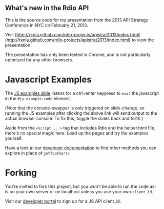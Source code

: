 What's new in the Rdio API
--------------------------

This is the source code for my presentation from the 2013 API Strategy
Conference in NYC on February 21, 2013.

Visit [http://rknla.github.com/rdio-projects/apistrat2013/index.html](http://rknla.github.com/rdio-projects/apistrat2013/index.html) to view the
presentation.

The presentation has only been tested in Chrome, and is not particularly optimized for any other browsers.

Javascript Examples
===================

The [JS examples slide](http://rknla.github.com/rdio-projects/apistrat2013/index.html#/slide-some-examples)
listens for a ctrl+enter keypress to `eval` the javascript in the
`#js-example-code` element.

(Note that the console-swapper is only triggered on slide-change, so running the JS examples after
clicking the above link will send output to the actual browser console.  To fix this, toggle the
slides back and forth.)

Aside from the `<script ...>` tag that includes Rdio and the helper.html file,
there's no special magic here.  Load up the pages and try the examples yourself.

Have a look at our [developer documentation](http://developer.rdio.com) to find
other methods you can explore in place of `getTopCharts`

Forking
=======

You're invited to fork this project, but you won't be able to run the code as-is
on your own server or on localhost unless you use your own `client_id`.

Visit our [developer portal](http://dev-beta.rdio.com) to sign up for a JS API
client_id.
